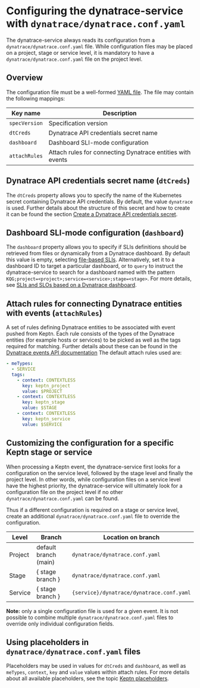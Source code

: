 # Configuring the dynatrace-service with `dynatrace/dynatrace.conf.yaml`

The dynatrace-service always reads its configuration from a `dynatrace/dynatrace.conf.yaml` file. While configuration files may be placed on a project, stage or service level, it is mandatory to have a `dynatrace/dynatrace.conf.yaml` file on the project level. 


## Overview

The configuration file must be a well-formed [YAML file](https://yaml.org/). The file may contain the following mappings:

| Key name| Description |
|---|---|
| `specVersion` |Specification version |
| `dtCreds` | Dynatrace API credentials secret name|
| `dashboard` | Dashboard SLI-mode configuration|
| `attachRules` | Attach rules for connecting Dynatrace entities with events |


## Dynatrace API credentials secret name (`dtCreds`)

The `dtCreds` property allows you to specify the  name of the Kubernetes secret containing Dynatrace API credentials. By default, the value `dynatrace` is used.  Further details about the structure of this secret and how to create it can be found the section [Create a Dynatrace API credentials secret](project-setup.md#1-create-a-dynatrace-api-credentials-secret).


## Dashboard SLI-mode configuration (`dashboard`)

The `dashboard` property allows you to specify if SLIs definitions should be retrieved from files or dynamically from a Dynatrace dashboard. By default this value is empty, selecting [file-based SLIs](slis-via-files.md). Alternatively, set it to a dashboard ID to target a particular dashboard, or to `query` to instruct the dynatrace-service to search for a dashboard named with the pattern `KQG;project=<project>;service=<service>;stage=<stage>`. For more details, see [SLIs and SLOs based on a Dynatrace dashboard](slis-via-dashboard.md).


## Attach rules for connecting Dynatrace entities with events (`attachRules`) 

A set of rules defining Dynatrace entities to be associated with event pushed from Keptn. Each rule consists of the types of the Dynatrace entities (for example hosts or services) to be picked as well as the tags required for matching. Further details about these can be found in the [Dynatrace events API documentation](https://www.dynatrace.com/support/help/dynatrace-api/environment-api/events-v1/post-event/#events-post-parameter-tagmatchrule) The default attach rules used are:

```yaml
- meTypes:
  - SERVICE
  tags:
    - context: CONTEXTLESS
      key: keptn_project
      value: $PROJECT
    - context: CONTEXTLESS
      key: keptn_stage
      value: $STAGE
    - context: CONTEXTLESS
      key: keptn_service
      value: $SERVICE
```


## Customizing the configuration for a specific Keptn stage or service

When processing a Keptn event, the dynatrace-service first looks for a configuration on the service level, followed by the stage level and finally the project level. In other words, while configuration files on a service level have the highest priority, the dynatrace-service will ultimately look for a configuration file on the project level if no other `dynatrace/dynatrace.conf.yaml` can be found.

Thus if a different configuration is required on a stage or service level, create an additional `dynatrace/dynatrace.conf.yaml` file to override the configuration.

| Level | Branch | Location on branch|
|---|---|---|
| Project | default branch (main) | `dynatrace/dynatrace.conf.yaml` |
| Stage | { stage branch } | `dynatrace/dynatrace.conf.yaml` |
| Service| { stage branch } | `{service}/dynatrace/dynatrace.conf.yaml` |

**Note:** only a single configuration file is used for a given event. It is not possible to combine multiple `dynatrace/dynatrace.conf.yaml` files to override only individual configuration fields.


## Using placeholders in `dynatrace/dynatrace.conf.yaml` files

Placeholders may be used in values for `dtCreds` and `dashboard`, as well as `meTypes`, `context`, `key` and `value` values within attach rules. For more details about all available placeholders, see the topic [Keptn placeholders](keptn-placeholders.md).
